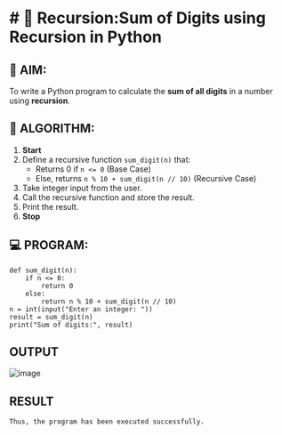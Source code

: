 # # 🔁 Recursion:Sum of Digits using Recursion in Python

## 🎯 AIM:
To write a Python program to calculate the **sum of all digits** in a number using **recursion**.

## 🧠 ALGORITHM:

1. **Start**
2. Define a recursive function `sum_digit(n)` that:
   - Returns 0 if `n <= 0` (Base Case)
   - Else, returns `n % 10 + sum_digit(n // 10)` (Recursive Case)
3. Take integer input from the user.
4. Call the recursive function and store the result.
5. Print the result.
6. **Stop**

## 💻 PROGRAM:
```
def sum_digit(n):
    if n <= 0:  
        return 0
    else:  
        return n % 10 + sum_digit(n // 10)
n = int(input("Enter an integer: "))
result = sum_digit(n)
print("Sum of digits:", result)

```

## OUTPUT
![image](https://github.com/user-attachments/assets/47895d31-9fd2-4a89-ad64-cfdab2b0845c)

## RESULT
```
Thus, the program has been executed successfully.
```
